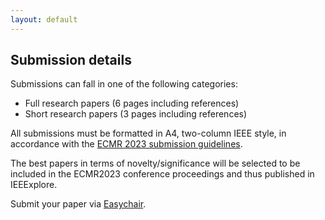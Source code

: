 ```yaml
---
layout: default
---
```


## Submission details
Submissions can fall in one of the following categories:
* Full research papers (6 pages including references)
* Short research papers (3 pages including references)

All submissions must be formatted in A4, two-column IEEE style, in accordance with the [ECMR 2023 submission guidelines](https://ecmr2023.isr.uc.pt/for-authors/call-for-papers.html).

The best papers in terms of novelty/significance will be selected to be included in the ECMR2023 conference proceedings and thus published in IEEExplore.

Submit your paper via [Easychair](https://easychair.org/conferences/submission_new?a=30917679#{fr:qnbHLvzdJf0d}).  
